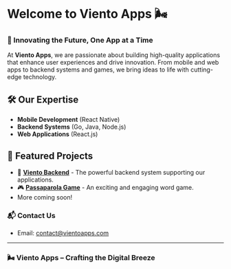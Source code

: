 # Welcome to Viento Apps 🌬️

### 🚀 Innovating the Future, One App at a Time

At **Viento Apps**, we are passionate about building high-quality applications that enhance user experiences and drive innovation. From mobile and web apps to backend systems and games, we bring ideas to life with cutting-edge technology.

## 🛠 Our Expertise
- **Mobile Development** (React Native)
- **Backend Systems** (Go, Java, Node.js)
- **Web Applications** (React.js)

## 🌟 Featured Projects
- 🚀 **[Viento Backend](https://github.com/Viento-Apps/viento-backend)** - The powerful backend system supporting our applications.
- 🎮 **[Passaparola Game](https://github.com/Viento-Apps/passaparola)** - An exciting and engaging word game.
- More coming soon!


### 📬 Contact Us
- Email: [contact@vientoapps.com](mailto:viento.app@gmail.com)

---
### 🌬️ **Viento Apps – Crafting the Digital Breeze**
